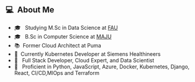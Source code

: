 <h2> 💻 &nbsp;About Me </h2>
<ul>
    <li>🎓 &nbsp; Studying M.Sc in Data Science at <a href="https://www.fau.eu/">FAU</a></li>
    <li>🎓 &nbsp; B.Sc in Computer Science at <a href="https://jinnah.edu/">MAJU</a></li>
    <li>📚&nbsp;  Former Cloud Architect at Puma</li>
    <li>🚀&nbsp;  Currently Kubernetes Developer at Siemens Healthineers</li>
    <li>👑 &nbsp; Full Stack Developer, Cloud Expert, and Data Scientist</li>
    <li>🔧 &nbsp; Proficient in Python, JavaScript, Azure, Docker, Kubernetes, Django, React, CI/CD,MlOps and Terraform</li>
</ul>
